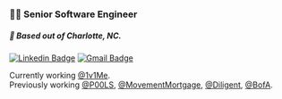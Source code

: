 ### 👨‍💻 Senior Software Engineer
##### 📍 Based out of Charlotte, NC.

[![Linkedin Badge](https://img.shields.io/badge/-antfreda323-blue?style=flat-square&logo=Linkedin&logoColor=white&link=https://www.linkedin.com/in/antfreda323/)](https://www.linkedin.com/in/antfreda323/)
[![Gmail Badge](https://img.shields.io/badge/-anthonyfreda323@gmail.com-c14438?style=flat-square&logo=Gmail&logoColor=white&link=mailto:anthonyfreda323@gmail.com)](mailto:anthonyfreda323@gmail.com)

Currently working [@1v1Me](https://1v1Me.com/). \
Previously working [@P00LS](https://p00ls.io/), [@MovementMortgage](https://movement.com/), [@Diligent](https://diligent.com/), [@BofA](https://bankofamerica.com/).
